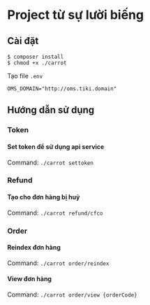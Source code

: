 # Project từ sự lười biếng

## Cài đặt

```
$ composer install
$ chmod +x ./carrot
```

Tạo file `.env`
```
OMS_DOMAIN="http://oms.tiki.domain"
```

## Hướng dẫn sử dụng

### Token
#### Set token để sử dụng api service
Command: `./carrot settoken`

### Refund
#### Tạo cho đơn hàng bị huỷ
Command: `./carrot refund/cfco`


### Order
#### Reindex đơn hàng
Command: `./carrot order/reindex`

#### View đơn hàng
Command: `./carrot order/view {orderCode}`
